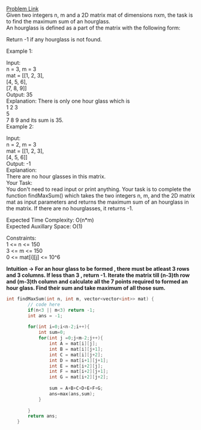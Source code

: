 [Problem Link](https://www.geeksforgeeks.org/problems/maximum-sum-of-hour-glass3842/1)<br>
Given two integers n, m and a 2D matrix mat of dimensions nxm, the task is to find the maximum sum of an hourglass.<br>
An hourglass is defined as a part of the matrix with the following form:<br>



Return -1 if any hourglass is not found.<br>

Example 1:<br>

Input:<br>
n = 3, m = 3<br>
mat = [[1, 2, 3],<br>
       [4, 5, 6],<br>
       [7, 8, 9]]<br>
Output:
35<br>
Explanation:
There is only one hour glass which is<br>
1 2 3<br>
  5<br>
7 8 9   and its sum is 35.<br>
Example 2:<br>

Input:<br>
n = 2, m = 3<br>
mat = [[1, 2, 3],<br>
       [4, 5, 6]]<br>
Output:
-1<br>
Explanation:<br>
There are no hour glasses in this matrix.<br>
Your Task:<br>
You don't need to read input or print anything. Your task is to complete the function findMaxSum() which takes the two integers n, m, and the 2D matrix mat as input parameters and returns the maximum sum of an hourglass in the matrix. If there are no hourglasses, it returns -1.<br>

Expected Time Complexity: O(n*m)<br>
Expected Auxillary Space: O(1)<br>

Constraints:<br>
1 <= n <= 150<br>
3 <= m <= 150<br>
0 <= mat[i][j] <= 10^6<br>

__Intuition -> For an hour glass to be formed , there must be atleast 3 rows and 3 columns. If less than 3 , return -1. Iterate the matrix till (n-3)th row and (m-3)th column and calculate all the 7 points required to formed an hour glass. Find their sum and take maximum of all those sum.__

```C++
int findMaxSum(int n, int m, vector<vector<int>> mat) {
        // code here
        if(n<3 || m<3) return -1;
        int ans = -1;
        
        for(int i=0;i<n-2;i++){
            int sum=0;
            for(int j =0;j<m-2;j++){
                int A = mat[i][j];
                int B = mat[i][j+1];
                int C = mat[i][j+2];
                int D = mat[i+1][j+1];
                int E = mat[i+2][j];
                int F = mat[i+2][j+1];
                int G = mat[i+2][j+2];
                
                sum = A+B+C+D+E+F+G;
                ans=max(ans,sum);
            }
            
        }
        return ans;
    }
```
